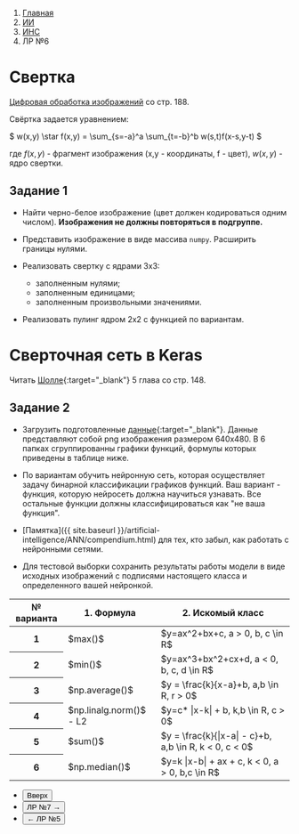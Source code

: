 <ol class="breadcrumb">
  <li class="breadcrumb-item"><a href="{{ site.baseurl }}">Главная</a></li>
  <li class="breadcrumb-item"><a href="{{ site.baseurl }}/artificial-intelligence/index.html">ИИ</a></li>
  <li class="breadcrumb-item"><a href="{{ site.baseurl }}/artificial-intelligence/ANN/index.html">ИНС</a></li>
  <li class="breadcrumb-item active">ЛР №6</li>
</ol>

<nav>
  <ul></ul>
</nav>

# Свертка

[Цифровая обработка изображений](https://disk.yandex.ru/i/KTeR88CHesTGsw) со стр. 188.

Свёртка задается уравнением:

$ w(x,y) \star f(x,y) = \sum_{s=-a}^a \sum_{t=-b}^b w(s,t)f(x-s,y-t) $

где $f(x,y)$ - фрагмент изображения (x,y - координаты, f - цвет), $w(x,y)$ - ядро свертки.

## Задание 1

* Найти черно-белое изображение (цвет должен кодироваться одним числом). **Изображения не должны повторяться в подгруппе.**

* Представить изображение в виде массива `numpy`. Расширить границы нулями.

* Реализовать свертку с ядрами 3x3:
  * заполненным нулями;
  * заполненным единицами;
  * заполненным произвольными значениями.

* Реализовать пулинг ядром 2x2 с функцией по вариантам.

# Сверточная сеть в Keras

Читать [Шолле](https://codernet.ru/books/python/glubokoe_obuchenie_na_python_sholle_fransua/){:target="_blank"} 5 глава со стр. 148.

## Задание 2

* Загрузить подготовленные [данные](https://disk.yandex.ru/d/Y3jZx0DtF9F78g){:target="_blank"}. Данные представляют собой png изображения размером 640x480. В 6 папках сгруппированны графики функций, формулы которых приведены в таблице ниже. 

* По вариантам обучить нейронную сеть, которая осуществляет задачу бинарной классификации графиков функций. Ваш вариант - функция, которую нейросеть должна научиться узнавать. Все остальные функции должны классифицироваться как "не ваша функция".

* [Памятка]({{ site.baseurl }}/artificial-intelligence/ANN/compendium.html) для тех, кто забыл, как работать с нейронными сетями.

* Для тестовой выборки сохранить результаты работы модели в виде исходных изображений с подписями настоящего класса и определенного вашей нейронкой.

<div class="table-responsive">
<table class="table table-hover">
  <thead>
    <tr>
      <th scope="col">№ варианта</th>
      <th scope="col">1. Формула</th>
      <th scope="col">2. Искомый класс</th>
    </tr>
  </thead>
  <tbody>
    <tr class="table-active">
      <th scope="row">1</th>
      <td>$max()$</td>
      <td>$y=ax^2+bx+c, a > 0, b, c \in R$</td>
    </tr>
    <tr class="table-primary">
      <th scope="row">2</th>
      <td>$min()$</td>
      <td>$y=ax^3+bx^2+cx+d, a < 0, b, c, d \in R$</td>
    </tr>
    <tr class="table-active">
      <th scope="row">3</th>
      <td>$np.average()$</td>
      <td>$y = \frac{k}{x-a}+b, a,b \in R, r > 0$</td>
    </tr>
    <tr class="table-primary">
      <th scope="row">4</th>
      <td>$np.linalg.norm()$ - L2</td>
      <td>$y=c* |x-k| + b, k,b \in R, c > 0$</td>
    </tr>
    <tr class="table-active">
      <th scope="row">5</th>
      <td>$sum()$</td>
      <td>$y = \frac{k}{|x-a| - c}+b, a,b \in R, k < 0, c < 0$</td>
    </tr>
    <tr class="table-primary">
      <th scope="row">6</th>
      <td>$np.median()$</td>
      <td>$y=k |x-b| + ax + c, k < 0, a > 0, b,c \in R$</td>
    </tr>
  </tbody>
</table>
</div>



<div class="row">
  <div class="col-lg-12">
    <ul class="list-unstyled">
      <li class="float-end">
        <button type="button" class="btn btn-outline-primary" onclick="window.location.href='#свертка';">Вверх</button>
      </li>
      <li  class="float-end">
       <button type="button" class="btn btn-primary" onclick="window.location.href='{{ site.baseurl }}/artificial-intelligence/ANN/labs/lab7.html';">ЛР №7 →</button>
     </li>
      <li>
        <button type="button" class="btn btn-primary" onclick="window.location.href='{{ site.baseurl }}/artificial-intelligence/ANN/labs/lab5.html';">← ЛР №5</button>
      </li>
    </ul>
  </div>
</div>
